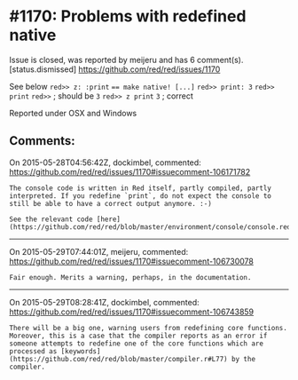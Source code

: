 
#1170: Problems with redefined native 
================================================================================
Issue is closed, was reported by meijeru and has 6 comment(s).
[status.dismissed]
<https://github.com/red/red/issues/1170>

See below
`red>> z: :print`
`== make native! [...]`
`red>> print: 3`
`red>> print`
`red>>` ; should be `3`
`red>> z print`
`3` ; correct

Reported under OSX and Windows



Comments:
--------------------------------------------------------------------------------

On 2015-05-28T04:56:42Z, dockimbel, commented:
<https://github.com/red/red/issues/1170#issuecomment-106171782>

    The console code is written in Red itself, partly compiled, partly interpreted. If you redefine `print`, do not expect the console to still be able to have a correct output anymore. :-)
    
    See the relevant code [here](https://github.com/red/red/blob/master/environment/console/console.red#L114).

--------------------------------------------------------------------------------

On 2015-05-29T07:44:01Z, meijeru, commented:
<https://github.com/red/red/issues/1170#issuecomment-106730078>

    Fair enough. Merits a warning, perhaps, in the documentation.

--------------------------------------------------------------------------------

On 2015-05-29T08:28:41Z, dockimbel, commented:
<https://github.com/red/red/issues/1170#issuecomment-106743859>

    There will be a big one, warning users from redefining core functions. Moreover, this is a case that the compiler reports as an error if someone attempts to redefine one of the core functions which are processed as [keywords](https://github.com/red/red/blob/master/compiler.r#L77) by the compiler.

